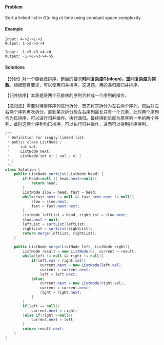 #### Problem

Sort a linked list in *O*(*n* log *n*) time using constant space complexity.

#### Example

```
Input: 4->2->1->3
Output: 1->2->3->4
```

```
Input: -1->5->3->4->0
Output: -1->0->3->4->5
```



#### Solutions

【分析】对一个链表做排序，题目的要求**时间复杂度O(nlogn)，空间复杂度为常数**。根据题目要求，可以使用归并排序。这道题，用的递归版归并排序。

【归并排序】本质是将两个已排序的序列合并成一个序列的操作。

【递归法】需要对待排序序列进行拆分，首先将其拆分为左右两个序列，然后对左右两个序列再次拆分，直到某次拆分后左右序列最长只有一个元素，此时两个序列均为已排序，可以进行归并操作。执行递归。最终得到长度为原序列一半的两个序列，此时这两个序列均已排序，可以执行归并操作，进而可以得到排序序列。

```java
/**
 * Definition for singly-linked list.
 * public class ListNode {
 *     int val;
 *     ListNode next;
 *     ListNode(int x) { val = x; }
 * }
 */
class Solution {
    public ListNode sortList(ListNode head) {
        if(head==null || head.next==null){
            return head;
        }
        ListNode slow = head, fast = head;
        while(fast.next != null && fast.next.next != null){
            slow = slow.next;
            fast = fast.next.next;
        }
        ListNode leftList = head, rightList = slow.next;
        slow.next = null;
        leftList = sortList(leftList);
        rightList = sortList(rightList);
        return merge(leftList, rightList);
    }
    
    public ListNode merge(ListNode left, ListNode right){
        ListNode result = new ListNode(0), current = result;
        while(left != null && right != null){
            if(left.val < right.val){
                current.next = new ListNode(left.val);
                current = current.next;
                left = left.next;
            }else{
                current.next = new ListNode(right.val);
                current = current.next;
                right = right.next;
            }
        }
        if(left == null){
            current.next = right;
        }else if(right ==null){
            current.next = left;
        }
        return result.next; 
    }
}
```





